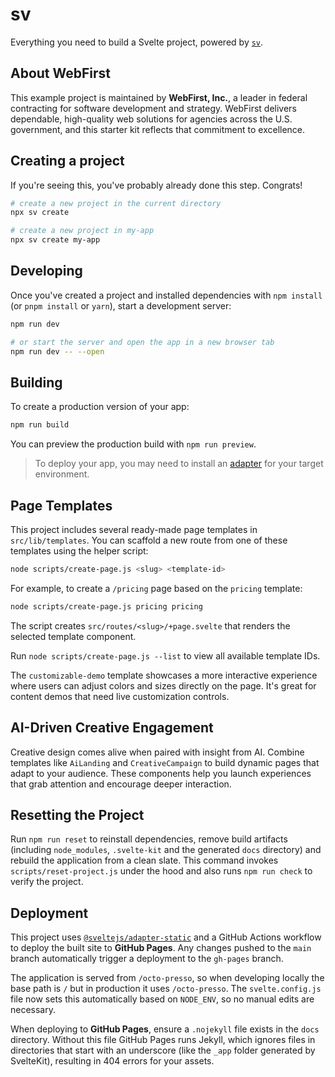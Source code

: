 # sv

Everything you need to build a Svelte project, powered by [`sv`](https://github.com/sveltejs/cli).

## About WebFirst

This example project is maintained by **WebFirst, Inc.**, a leader in federal contracting for software development and strategy. WebFirst delivers dependable, high-quality web solutions for agencies across the U.S. government, and this starter kit reflects that commitment to excellence.

## Creating a project

If you're seeing this, you've probably already done this step. Congrats!

```bash
# create a new project in the current directory
npx sv create

# create a new project in my-app
npx sv create my-app
```

## Developing

Once you've created a project and installed dependencies with `npm install` (or `pnpm install` or `yarn`), start a development server:

```bash
npm run dev

# or start the server and open the app in a new browser tab
npm run dev -- --open
```

## Building

To create a production version of your app:

```bash
npm run build
```

You can preview the production build with `npm run preview`.

> To deploy your app, you may need to install an [adapter](https://svelte.dev/docs/kit/adapters) for your target environment.

## Page Templates

This project includes several ready-made page templates in `src/lib/templates`.
You can scaffold a new route from one of these templates using the helper script:

```bash
node scripts/create-page.js <slug> <template-id>
```

For example, to create a `/pricing` page based on the `pricing` template:

```bash
node scripts/create-page.js pricing pricing
```

The script creates `src/routes/<slug>/+page.svelte` that renders the selected template component.

Run `node scripts/create-page.js --list` to view all available template IDs.

The `customizable-demo` template showcases a more interactive experience where
users can adjust colors and sizes directly on the page. It's great for content
demos that need live customization controls.

## AI-Driven Creative Engagement

Creative design comes alive when paired with insight from AI. Combine templates
like `AiLanding` and `CreativeCampaign` to build dynamic pages that adapt to
your audience. These components help you launch experiences that grab attention
and encourage deeper interaction.

## Resetting the Project

Run `npm run reset` to reinstall dependencies, remove build artifacts (including `node_modules`, `.svelte-kit` and the generated `docs` directory) and rebuild the application from a clean slate. This command invokes `scripts/reset-project.js` under the hood and also runs `npm run check` to verify the project.

## Deployment

This project uses [`@sveltejs/adapter-static`](https://github.com/sveltejs/kit/tree/master/packages/adapter-static) and a GitHub Actions workflow to deploy the built site to **GitHub Pages**. Any changes pushed to the `main` branch automatically trigger a deployment to the `gh-pages` branch.

The application is served from `/octo-presso`, so when developing locally the base path is `/` but in production it uses `/octo-presso`.
The `svelte.config.js` file now sets this automatically based on `NODE_ENV`, so no manual edits are necessary.

When deploying to **GitHub Pages**, ensure a `.nojekyll` file exists in the `docs` directory. Without this file GitHub Pages runs Jekyll, which ignores files in directories that start with an underscore (like the `_app` folder generated by SvelteKit), resulting in 404 errors for your assets.
